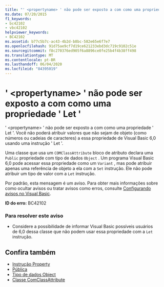 ```yaml
---
title: "' <propertyname> ' não pode ser exposto a com como uma propriedade ' Let '"
ms.date: 07/20/2015
f1_keywords:
- bc42102
- vbc42102
helpviewer_keywords:
- BC42102
ms.assetid: b77c5b7c-ac43-4b2d-b8bc-582e65e6f7e7
ms.openlocfilehash: 91d75ae9cf7d19ce621233ebd3dc719c9102c51e
ms.sourcegitcommit: f8c270376ed905f6a8896ce0fe25b4f4b38ff498
ms.translationtype: MT
ms.contentlocale: pt-BR
ms.lasthandoff: 06/04/2020
ms.locfileid: "84395019"
---
```

# <a name="propertyname-cannot-be-exposed-to-com-as-a-property-let"></a>' \<propertyname> ' não pode ser exposto a com como uma propriedade ' Let '
' \<propertyname> ' não pode ser exposto a com como uma propriedade ' Let '. Você não poderá atribuir valores que não sejam de objeto (como números ou cadeias de caracteres) a essa propriedade de Visual Basic 6,0 usando uma instrução ' Let '.  
  
 Uma classe que usa um `COMClassAttribute` bloco de atributo declara uma `Public` propriedade com tipo de dados `Object` . Um programa Visual Basic 6,0 pode acessar essa propriedade como um `Variant` , mas pode atribuir apenas uma referência de objeto a ela com a `Set` instrução. Ele não pode atribuir um tipo de valor com a `Let` instrução.  
  
 Por padrão, esta mensagem é um aviso. Para obter mais informações sobre como ocultar avisos ou tratar avisos como erros, consulte [Configurando avisos no Visual Basic](/visualstudio/ide/configuring-warnings-in-visual-basic).  
  
 **ID do erro:** BC42102  
  
### <a name="to-address-this-warning"></a>Para resolver este aviso  
  
- Considere a possibilidade de informar Visual Basic possíveis usuários de 6,0 dessa classe que não podem usar essa propriedade com a `Let` instrução.  
  
## <a name="see-also"></a>Confira também

- [Instrução Property](../language-reference/statements/property-statement.md)
- [Pública](../language-reference/modifiers/public.md)
- [Tipo de dados Object](../language-reference/data-types/object-data-type.md)
- [Classe ComClassAttribute](xref:Microsoft.VisualBasic.ComClassAttribute)
